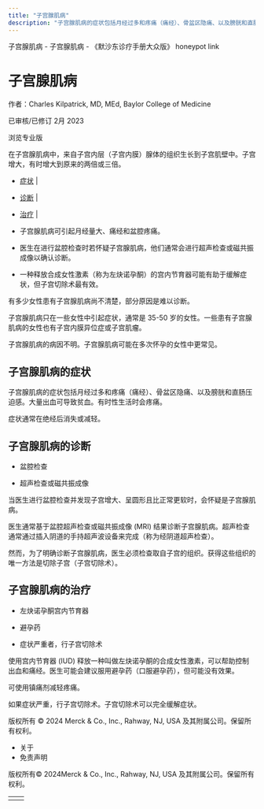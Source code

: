 ```yaml
---
title: "子宫腺肌病"
description: "子宫腺肌病的症状包括月经过多和疼痛（痛经）、骨盆区隐痛、以及膀胱和直肠压迫感。大量出血可导致贫血。有时性生活时会疼痛。"
---
```


﻿子宫腺肌病 \- 子宫腺肌病 \- 《默沙东诊疗手册大众版》 honeypot link

# 子宫腺肌病

作者：Charles Kilpatrick, MD, MEd, Baylor College of Medicine

已审核/已修订 2月 2023

浏览专业版

在子宫腺肌病中，来自子宫内层（子宫内膜）腺体的组织生长到子宫肌壁中。子宫增大，有时增大到原来的两倍或三倍。

- [症状](#症状_v1666471_zh) \|
- [诊断](#诊断_v1666473_zh) \|
- [治疗](#治疗_v1666475_zh) \|

- 子宫腺肌病可引起月经量大、痛经和盆腔疼痛。

- 医生在进行盆腔检查时若怀疑子宫腺肌病，他们通常会进行超声检查或磁共振成像以确认诊断。

- 一种释放合成女性激素（称为左炔诺孕酮）的宫内节育器可能有助于缓解症状，但子宫切除术最有效。


有多少女性患有子宫腺肌病尚不清楚，部分原因是难以诊断。

子宫腺肌病只在一些女性中引起症状，通常是 35-50 岁的女性。一些患有子宫腺肌病的女性也有子宫内膜异位症或子宫肌瘤。

子宫腺肌病的病因不明。子宫腺肌病可能在多次怀孕的女性中更常见。

## 子宫腺肌病的症状

子宫腺肌病的症状包括月经过多和疼痛（痛经）、骨盆区隐痛、以及膀胱和直肠压迫感。大量出血可导致贫血。有时性生活时会疼痛。

症状通常在绝经后消失或减轻。

## 子宫腺肌病的诊断

- 盆腔检查

- 超声检查或磁共振成像


当医生进行盆腔检查并发现子宫增大、呈圆形且比正常更软时，会怀疑是子宫腺肌病。

医生通常基于盆腔超声检查或磁共振成像 (MRI) 结果诊断子宫腺肌病。超声检查通常通过插入阴道的手持超声波设备来完成（称为经阴道超声检查）。

然而，为了明确诊断子宫腺肌病，医生必须检查取自子宫的组织。获得这些组织的唯一方法是切除子宫（子宫切除术）。

## 子宫腺肌病的治疗

- 左炔诺孕酮宫内节育器

- 避孕药

- 症状严重者，行子宫切除术


使用宫内节育器 (IUD) 释放一种叫做左炔诺孕酮的合成女性激素，可以帮助控制出血和痛经。医生可能会建议服用避孕药（口服避孕药），但可能没有效果。

可使用镇痛剂减轻疼痛。

如果症状严重，行子宫切除术。子宫切除术可以完全缓解症状。



版权所有 © 2024
Merck & Co., Inc., Rahway, NJ, USA 及其附属公司。保留所有权利。

- 关于
- 免责声明

版权所有© 2024Merck & Co., Inc., Rahway, NJ, USA 及其附属公司。保留所有权利。

|     |     |
| --- | --- |
|  |  |